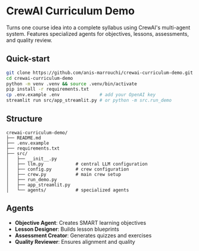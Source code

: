 # CrewAI Curriculum Demo

Turns one course idea into a complete syllabus using CrewAI's multi-agent system.
Features specialized agents for objectives, lessons, assessments, and quality review.

## Quick-start

```bash
git clone https://github.com/anis-marrouchi/crewai-curriculum-demo.git
cd crewai-curriculum-demo
python -m venv .venv && source .venv/bin/activate
pip install -r requirements.txt
cp .env.example .env               # add your OpenAI key
streamlit run src/app_streamlit.py # or python -m src.run_demo
```

## Structure

```
crewai-curriculum-demo/
├── README.md
├── .env.example
├── requirements.txt
├── src/
│   ├── __init__.py
│   ├── llm.py            # central LLM configuration
│   ├── config.py         # crew configuration
│   ├── crew.py           # main crew setup
│   ├── run_demo.py
│   ├── app_streamlit.py
│   └── agents/           # specialized agents
```

## Agents

- **Objective Agent**: Creates SMART learning objectives
- **Lesson Designer**: Builds lesson blueprints
- **Assessment Creator**: Generates quizzes and exercises
- **Quality Reviewer**: Ensures alignment and quality
